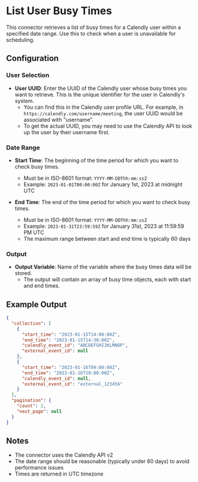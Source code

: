# List User Busy Times

This connector retrieves a list of busy times for a Calendly user within a specified date range. Use this to check when a user is unavailable for scheduling.

## Configuration

### User Selection
- **User UUID**: Enter the UUID of the Calendly user whose busy times you want to retrieve. This is the unique identifier for the user in Calendly's system.
  - You can find this in the Calendly user profile URL. For example, in `https://calendly.com/username/meeting`, the user UUID would be associated with "username".
  - To get the actual UUID, you may need to use the Calendly API to look up the user by their username first.

### Date Range
- **Start Time**: The beginning of the time period for which you want to check busy times.
  - Must be in ISO-8601 format: `YYYY-MM-DDThh:mm:ssZ`
  - Example: `2023-01-01T00:00:00Z` for January 1st, 2023 at midnight UTC

- **End Time**: The end of the time period for which you want to check busy times.
  - Must be in ISO-8601 format: `YYYY-MM-DDThh:mm:ssZ`
  - Example: `2023-01-31T23:59:59Z` for January 31st, 2023 at 11:59:59 PM UTC
  - The maximum range between start and end time is typically 60 days

### Output
- **Output Variable**: Name of the variable where the busy times data will be stored.
  - The output will contain an array of busy time objects, each with start and end times.

## Example Output

```json
{
  "collection": [
    {
      "start_time": "2023-01-15T14:00:00Z",
      "end_time": "2023-01-15T14:30:00Z",
      "calendly_event_id": "ABCDEFGHIJKLMNOP",
      "external_event_id": null
    },
    {
      "start_time": "2023-01-16T09:00:00Z",
      "end_time": "2023-01-16T10:00:00Z",
      "calendly_event_id": null,
      "external_event_id": "external_123456"
    }
  ],
  "pagination": {
    "count": 2,
    "next_page": null
  }
}
```

## Notes
- The connector uses the Calendly API v2
- The date range should be reasonable (typically under 60 days) to avoid performance issues
- Times are returned in UTC timezone